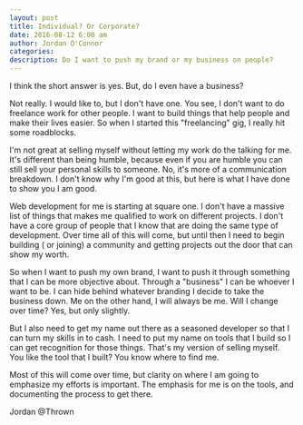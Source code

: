 ```yaml
---
layout: post  
title: Individual? Or Corporate?
date: 2016-08-12 6:00 am  
author: Jordan O'Connor  
categories:
description: Do I want to push my brand or my business on people?
---
```


I think the short answer is yes. But, do I even have a business?

Not really. I would like to, but I don't have one. You see, I don't want to do
freelance work for other people. I want to build things that help people and
make their lives easier. So when I started this "freelancing" gig, I really
hit some roadblocks.

I'm not great at selling myself without letting my work do the talking for me.
It's different than being humble, because even if you are humble you can still
sell your personal skills to someone. No, it's more of a communication breakdown.
I don't know why I'm good at this, but here is what I have done to show you I am
good.

Web development for me is starting at square one. I don't have a massive list of
things that makes me qualified to work on different projects. I don't have a
core group of people that I know that are doing the same type of development.
Over time all of this will come, but until then I need to begin building ( or
  joining) a community and getting projects out the door that can show my worth.

So when I want to push my own brand, I want to push it through something that I
can be more objective about. Through a "business" I can be whoever I want to be.
I can hide behind whatever branding I decide to take the business down. Me on
the other hand, I will always be me. Will I change over time? Yes, but only
slightly.

But I also need to get my name out there as a seasoned developer so that I can
turn my skills in to cash. I need to put my name on tools that I build so I can
get recognition for those things. That's my version of selling myself. You like
the tool that I built? You know where to find me.

Most of this will come over time, but clarity on where I am going to emphasize
my efforts is important. The emphasis for me is on the tools, and documenting
the process to get there.

Jordan @Thrown
